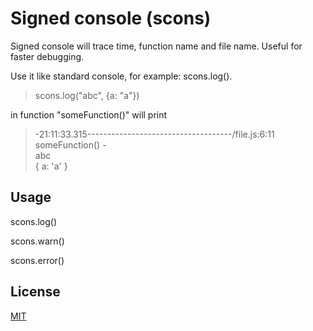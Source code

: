 # Signed console (scons)

Signed console will trace time, function name and file name.
Useful for faster debugging.

Use it like standard console, for example: scons.log().


> scons.log("abc", {a: "a"})

in function "someFunction()" will print


> -21:11:33.315------------------------------------/file.js:6:11  someFunction() -   
> abc  
> { a: 'a' }


## Usage

scons.log()

scons.warn()

scons.error()

## License

[MIT](http://vjpr.mit-license.org)

